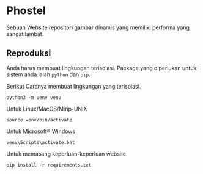 # Phostel

Sebuah Website repositori gambar dinamis yang memiliki performa yang sangat lambat.

## Reproduksi
Anda harus membuat lingkungan terisolasi. Package yang diperlukan untuk sistem anda ialah `python` dan `pip`.

Berikut Caranya membuat lingkungan yang terisolasi.
```
python3 -m venv venv
```

Untuk Linux/MacOS/Mirip-UNIX
```
source venv/bin/activate
```

Untuk Microsoft® Windows
```
venv\Scripts\activate.bat
```

Untuk memasang keperluan-keperluan website
```
pip install -r requirements.txt
```